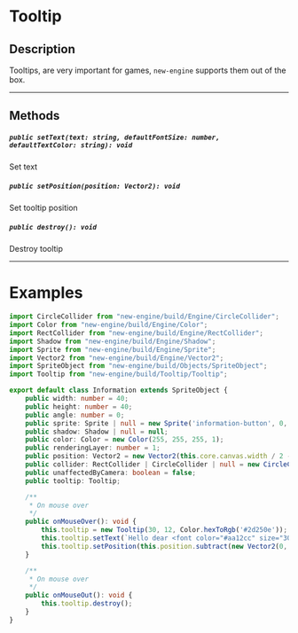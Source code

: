 # Tooltip
## Description
Tooltips, are very important for games, `new-engine` supports them out of the box.

---

## Methods
##### `public setText(text: string, defaultFontSize: number, defaultTextColor: string): void`
Set text

##### `public setPosition(position: Vector2): void`
Set tooltip position

##### `public destroy(): void`
Destroy tooltip

---

# Examples
```typescript
import CircleCollider from "new-engine/build/Engine/CircleCollider";
import Color from "new-engine/build/Engine/Color";
import RectCollider from "new-engine/build/Engine/RectCollider";
import Shadow from "new-engine/build/Engine/Shadow";
import Sprite from "new-engine/build/Engine/Sprite";
import Vector2 from "new-engine/build/Engine/Vector2";
import SpriteObject from "new-engine/build/Objects/SpriteObject";
import Tooltip from "new-engine/build/Tooltip/Tooltip";

export default class Information extends SpriteObject {
    public width: number = 40;
    public height: number = 40;
    public angle: number = 0;
    public sprite: Sprite | null = new Sprite('information-button', 0, 0, 512, 512);
    public shadow: Shadow | null = null;
    public color: Color = new Color(255, 255, 255, 1);
    public renderingLayer: number = 1;
    public position: Vector2 = new Vector2(this.core.canvas.width / 2 - 200, this.core.canvas.height / 2);
    public collider: RectCollider | CircleCollider | null = new CircleCollider(20, new Vector2(0, 0));
    public unaffectedByCamera: boolean = false;
    public tooltip: Tooltip;

    /**
     * On mouse over
     */
    public onMouseOver(): void {
        this.tooltip = new Tooltip(30, 12, Color.hexToRgb('#2d250e'));
        this.tooltip.setText(`Hello dear <font color="#aa12cc" size="30">world</font><br><br>it's me <font color="#44ffcc" size="14">mario</font> i am writing to you<br>price<br><font size="15">How about</font> you?`, 12, '#aaffcc');
        this.tooltip.setPosition(this.position.subtract(new Vector2(0, 80)));
    }

    /**
     * On mouse over
     */
    public onMouseOut(): void {
        this.tooltip.destroy();
    }
}
```